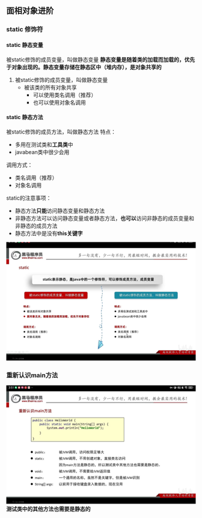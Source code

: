 ## 面相对象进阶
### static 修饰符

#### static 静态变量
被static修饰的成员变量，叫做静态变量
**静态变量是随着类的加载而加载的，优先于对象出现的。静态变量存储在静态区中（堆内存），是对象共享的**
1. 被static修饰的成员变量，叫做静态变量
   - 被该类的所有对象共享
     - 可以使用类名调用（推荐）
     - 也可以使用对象名调用

#### static 静态方法
被static修饰的成员方法，叫做静态方法
特点：
  - 多用在测试类和**工具类**中
  - javabean类中很少会用

调用方式：
  - 类名调用（推荐）
  - 对象名调用

static的注意事项：
- 静态方法**只能**访问静态变量和静态方法
- 非静态方法可以访问静态变量或者静态方法，**也可以**访问非静态的成员变量和非静态的成员方法
- 静态方法中是没有**this关键字**

![alt text](img/5.jpeg)

### 重新认识main方法
![alt text](img/6.jpeg)
**测试类中的其他方法也需要是静态的**